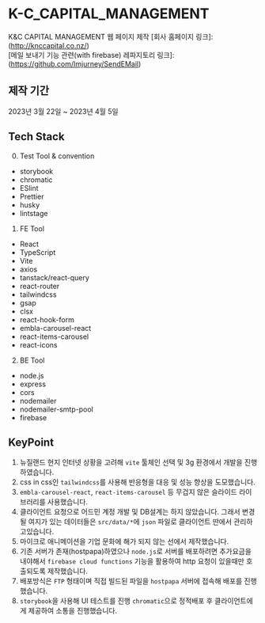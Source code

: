 # K-C_CAPITAL_MANAGEMENT
K&amp;C CAPITAL MANAGEMENT  웹 페이지 제작
[회사 홈페이지 링크]: (http://knccapital.co.nz/) <br>
[메일 보내기 기능 관련(with firebase) 레파지토리 링크]: (https://github.com/Imjurney/SendEMail)
## 제작 기간
2023년 3월 22일 ~ 2023년 4월 5일

## Tech Stack 

0. Test Tool & convention

- storybook
- chromatic
- ESlint
- Prettier
- husky
- lintstage

1. FE Tool

- React
- TypeScript
- Vite
- axios
- tanstack/react-query
- react-router
- tailwindcss
- gsap
- clsx
- react-hook-form
- embla-carousel-react
- react-items-carousel
- react-icons

2. BE Tool

- node.js
- express
- cors
- nodemailer
- nodemailer-smtp-pool
- firebase



## KeyPoint
1. 뉴질랜드 현지 인터넷 상황을 고려해 `vite` 툴체인 선택 및 3g 환경에서 개발을 진행하였습니다.
2. css in css인 `tailwindcss`를 사용해 반응형을 대응 및 성능 향상을 도모했습니다.
3. `embla-carousel-react`, `react-items-carousel` 등 무겁지 않은 슬라이드 라이브러리를
   사용했습니다.
4. 클라이언트 요청으로 어드민 계정 개발 및 DB설계는 하지 않았습니다. 그래서 변경될 여지가 
   있는 데이터들은 `src/data/*`에 `json` 파일로 클라이언트 딴에서 관리하고있습니다.
5. 마이크로 애니메이션을 기업 문화에 해가 되지 않는 선에서 제작했습니다.
6. 기존 서버가 존재(hostpapa)하였으나 `node.js`로 서버를 배포하려면 추가요금을 내야해서 `firebase cloud functions` 기능을 활용하여 http 요청이 있을때만 호출되도록 제작했습니다.
7. 배포방식은 `FTP` 형태이며 직접 빌드된 파일을 `hostpapa` 서버에 접속해 배포를 진행했습니다.
8. `storybook`을 사용해 UI 테스트를 진행 `chromatic`으로 정적배포 후 클라이언트에게 
   제공하여 소통을 진행했습니다.
